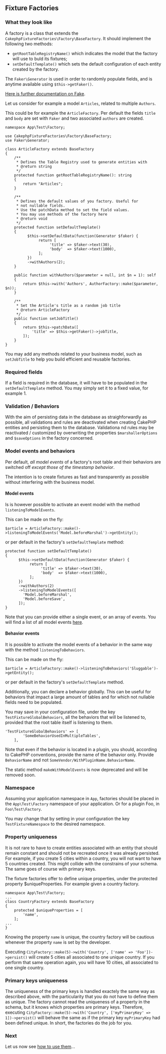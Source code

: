 ## Fixture Factories

### What they look like

A factory is a class that extends the `CakephpFixtureFactories\Factory\BaseFactory`. It should implement the following two methods:
* `getRootTableRegistryName()`  which indicates the model that the factory will use to buld its fixtures;
* `setDefaultTemplate()`  which sets the default configuration of each entity created by the factory.

The `Faker\Generator` is used in order to randomly populate fields, and is anytime available using `$this->getFaker()`.

[Here is further documentation on Fake](https://github.com/fzaninotto/Faker). 

Let us consider for example a model `Articles`, related to multiple `Authors`.

This could be for example the `ArticleFactory`. Per default the fields `title` and `body` are set with `Faker` and two associated `authors` are created.
```$xslt
namespace App\Test\Factory;

use CakephpFixtureFactories\Factory\BaseFactory;
use Faker\Generator;

class ArticleFactory extends BaseFactory
{
    /**
     * Defines the Table Registry used to generate entities with
     * @return string
     */
    protected function getRootTableRegistryName(): string
    {
        return "Articles";
    }

    /**
     * Defines the default values of you factory. Useful for
     * not nullable fields.
     * Use the patchData method to set the field values.
     * You may use methods of the factory here
     * @return void
     */
    protected function setDefaultTemplate()
    {
          $this->setDefaultData(function(Generator $faker) {
               return [
                    'title' => $faker->text(30),
                    'body'  => $faker->text(1000),
               ];
          })
          ->withAuthors(2);
    }

    public function withAuthors($parameter = null, int $n = 1): self
    {
        return $this->with('Authors', AuthorFactory::make($parameter, $n));
    }

    /**
     * Set the Article's title as a random job title     
     * @return ArticleFactory
     */
    public function setJobTitle()
    {
        return $this->patchData([
            'title' => $this->getFaker()->jobTitle,
        ]);
    }
}
```
You may add any methods related to your business model, such as `setJobTitle` to help you build efficient and reusable factories.

### Required fields

If a field is required in the database, it will have to be populated in the `setDefaultTemplate` method. You may simply set it to a fixed value, for example 1.

### Validation / Behaviors

With the aim of persisting data in the database as straighforwardly as possible, all validations and rules
are deactivated when creating CakePHP entities and persisting them to the database. Validationa nd rules may be reactivated / customized by overwriting
the properties `$marshallerOptions` and `$saveOptions` in the factory concerned.
 
### Model events and behaviors

Per default, *all model events* of a factory's root table and their behaviors are switched off *except those of the timestamp behavior*.

The intention is to create fixtures as fast and transparently as possible without interfering with the business model.

#### Model events

Is is however possible to activate an event model with the method `listeningToModelEvents`.

This can be made on the fly:
```$xslt
$article = ArticleFactory::make()->listeningToModelEvents('Model.beforeMarshal')->getEntity();
```
or per default in the factory's `setDefaultTemplate` method:
```$xslt
protected function setDefaultTemplate()
{
      $this->setDefaultData(function(Generator $faker) {
           return [
                'title' => $faker->text(30),
                'body'  => $faker->text(1000),
           ];
      })
      ->withAuthors(2)
      ->listeningToModelEvents([
        'Model.beforeMarshal',
        'Model.beforeSave',
      ]);
}
```

Note that you can provide either a single event, or an array of events. You will find a list of all model events [here](https://book.cakephp.org/4/en/orm/table-objects.html#event-list).

#### Behavior events

It is possible to activate the model events of a behavior in the same way with the method `listeningToBehaviors`.

This can be made on the fly:
```
$article = ArticleFactory::make()->listeningToBehaviors('Sluggable')->getEntity();
```
or per default in the factory's `setDefaultTemplate` method.

Additionally, you can declare a behavior globally. This can be useful for behaviors that impact a large amount of tables
and for which not nullable fields need to be populated.

You may save in your configuration file, under the key `TestFixtureGlobalBehaviors`, all the behaviors that will be listened to, provided that the root table itself is listening to them.

```$xslt
'TestFixtureGlobalBehaviors' => [
        'SomeBehaviorUsedInMultipleTables',
    ],
```

Note that even if the behavior is located in a plugin, you should, according to CakePHP conventions, provide the name of the behavior only. Provide `BehaviorName` and not `SomeVendor/WithPluginName.BehaviorName`.

The static method `makeWithModelEvents` is now deprecated and will be removed soon.
 
### Namespace
 
Assuming your application namespace in `App`, factories should be placed in the `App\Test\Factory` namespace of your application.
Or for a plugin Foo, in `Foo\Test\Factory`.
 
You may change that by setting in your configuration the key `TestFixtureNamespace` to the desired namespace.

### Property uniqueness

It is not rare to have to create entities associated with an entity that should remain
constant and should not be recreated once it was already persisted. For example, if you create
5 cities within a country, you will not want to have 5 countries created. This might 
collide with the constrains of your schema. The same goes of course with primary keys.

The fixture factories offer to define unique properties, under the protected property
$uniqueProperties. For example given a country factory. 

```$xslt
namespace App\Test\Factory;
... 
class CountryFactory extends BaseFactory
{
    protected $uniqueProperties = [
        'name',
    ];
...
}
```

Knowing the property `name` is unique, the country factory
will be cautious whenever the property `name` is set by the developer.

Executing `CityFactory::make(5)->with('Country', ['name' => 'Foo'])->persist()` will create
5 cities all associated to one unique country. If you perform that same operation again,
you will have 10 cities, all associated to one single country.

### Primary keys uniqueness

The uniqueness of the primary keys is handled exactely the same way as described above,
with the particularity that you do not have to define them as unique. The factory
cannot read the uniqueness of a property in the schema, but it knows which properties
are primary keys. Therefore, executing
`CityFactory::make(5)->with('Country', ['myPrimaryKey' => 1])->persist()` will behave the
same as if the primary key `myPrimaryKey` had been defined unique. In short, the factories
do the job for you. 

### Next
 
Let us now see [how to use them](examples.md)...
